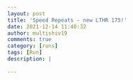 ```yaml
---
layout: post
title: 'Speed Repeats - new LTHR 175!'
date: 2021-12-14 11:40:32
author: multishiv19
comments: true
category: [runs]
tags: [Run]
description: |
    
---
```





<div width='100%' class='strava-embed-placeholder' data-embed-type='activity' data-embed-id='6385009525'></div>
<script src='https://strava-embeds.com/embed.js'></script>
